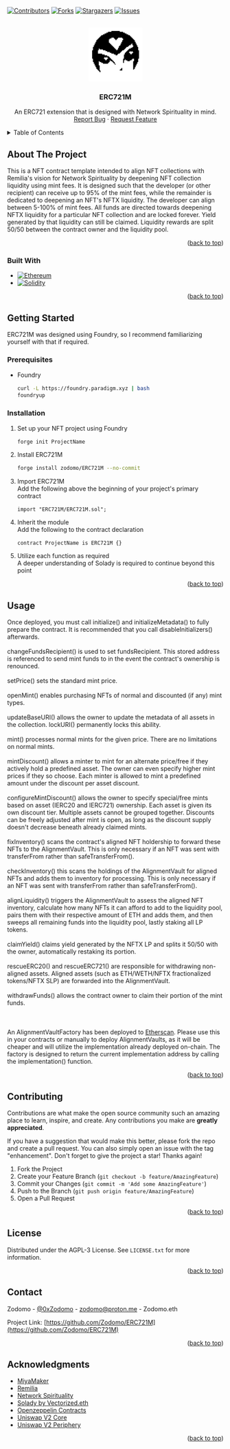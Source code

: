 <a name="readme-top"></a>
<!-- PROJECT SHIELDS -->
<!--
*** I'm using markdown "reference style" links for readability.
*** Reference links are enclosed in brackets [ ] instead of parentheses ( ).
*** See the bottom of this document for the declaration of the reference variables
*** for contributors-url, forks-url, etc. This is an optional, concise syntax you may use.
*** https://www.markdownguide.org/basic-syntax/#reference-style-links
-->
[![Contributors][contributors-shield]][contributors-url]
[![Forks][forks-shield]][forks-url]
[![Stargazers][stars-shield]][stars-url]
[![Issues][issues-shield]][issues-url]



<!-- PROJECT LOGO -->
<br />
<div align="center">
  <a href="https://github.com/Zodomo/ERC721M">
    <img src="img/icon.png" alt="Remilia Logo" width="125" height="125">
  </a>

<h3 align="center">ERC721M</h3>

  <p align="center">
    An ERC721 extension that is designed with Network Spirituality in mind.
    <br />
    <a href="https://github.com/Zodomo/ERC721M/issues">Report Bug</a>
    ·
    <a href="https://github.com/Zodomo/ERC721M/issues">Request Feature</a>
  </p>
</div>



<!-- TABLE OF CONTENTS -->
<details>
  <summary>Table of Contents</summary>
  <ol>
    <li>
      <a href="#about-the-project">About The Project</a>
      <ul>
        <li><a href="#built-with">Built With</a></li>
      </ul>
    </li>
    <li>
      <a href="#getting-started">Getting Started</a>
      <ul>
        <li><a href="#prerequisites">Prerequisites</a></li>
        <li><a href="#installation">Installation</a></li>
      </ul>
    </li>
    <li><a href="#usage">Usage</a></li>
    <li><a href="#contributing">Contributing</a></li>
    <li><a href="#license">License</a></li>
    <li><a href="#contact">Contact</a></li>
    <li><a href="#acknowledgments">Acknowledgments</a></li>
  </ol>
</details>



<!-- ABOUT THE PROJECT -->
## About The Project

This is a NFT contract template intended to align NFT collections with Remilia's vision for Network Spirituality by deepening NFT collection liquidity using mint fees. 
It is designed such that the developer (or other recipient) can receive up to 95% of the mint fees, while the remainder is dedicated to deepening an NFT's NFTX liquidity. The developer can align between 5-100% of mint fees.
All funds are directed towards deepening NFTX liquidity for a particular NFT collection and are locked forever. Yield generated by that liquidity can still be claimed.
Liquidity rewards are split 50/50 between the contract owner and the liquidity pool.

<p align="right">(<a href="#readme-top">back to top</a>)</p>



### Built With

* [![Ethereum][Ethereum.com]][Ethereum-url]
* [![Solidity][Solidity.sol]][Solidity-url]

<p align="right">(<a href="#readme-top">back to top</a>)</p>



<!-- GETTING STARTED -->
## Getting Started

ERC721M was designed using Foundry, so I recommend familiarizing yourself with that if required.

### Prerequisites

* Foundry
  ```sh
  curl -L https://foundry.paradigm.xyz | bash
  foundryup
  ```

### Installation

1. Set up your NFT project using Foundry
   ```sh
   forge init ProjectName
   ```
2. Install ERC721M
   ```sh
   forge install zodomo/ERC721M --no-commit
   ```
3. Import ERC721M<br />
   Add the following above the beginning of your project's primary contract
   ```solidity
   import "ERC721M/ERC721M.sol";
   ```
4. Inherit the module<br />
   Add the following to the contract declaration
   ```solidity
   contract ProjectName is ERC721M {}
   ```
5. Utilize each function as required<br />
   A deeper understanding of Solady is required to continue beyond this point

<p align="right">(<a href="#readme-top">back to top</a>)</p>



<!-- USAGE EXAMPLES -->
## Usage

Once deployed, you must call initialize() and initializeMetadata() to fully prepare the contract. It is recommended that you call disableInitializers() afterwards.
<br />
<br />
changeFundsRecipient() is used to set fundsRecipient. This stored address is referenced to send mint funds to in the event the contract's ownership is renounced.
<br />
<br />
setPrice() sets the standard mint price.
<br />
<br />
openMint() enables purchasing NFTs of normal and discounted (if any) mint types.
<br />
<br />
updateBaseURI() allows the owner to update the metadata of all assets in the collection. lockURI() permanently locks this ability.
<br />
<br />
mint() processes normal mints for the given price. There are no limitations on normal mints.
<br />
<br />
mintDiscount() allows a minter to mint for an alternate price/free if they actively hold a predefined asset. The owner can even specify higher mint prices if they so choose. Each minter is allowed to mint a predefined amount under the discount per asset discount.
<br />
<br />
configureMintDiscount() allows the owner to specify special/free mints based on asset (IERC20 and IERC721) ownership. Each asset is given its own discount tier. Multiple assets cannot be grouped together. Discounts can be freely adjusted after mint is open, as long as the discount supply doesn't decrease beneath already claimed mints.
<br />
<br />
fixInventory() scans the contract's aligned NFT holdership to forward these NFTs to the AlignmentVault. This is only necessary if an NFT was sent with transferFrom rather than safeTransferFrom().
<br />
<br />
checkInventory() this scans the holdings of the AlignmentVault for aligned NFTs and adds them to inventory for processing. This is only necessary if an NFT was sent with transferFrom rather than safeTransferFrom().
<br />
<br />
alignLiquidity() triggers the AlignmentVault to assess the aligned NFT inventory, calculate how many NFTs it can afford to add to the liquidity pool, pairs them with their respective amount of ETH and adds them, and then sweeps all remaining funds into the liquidity pool, lastly staking all LP tokens.
<br />
<br />
claimYield() claims yield generated by the NFTX LP and splits it 50/50 with the owner, automatically restaking its portion.
<br />
<br />
rescueERC20() and rescueERC721() are responsible for withdrawing non-aligned assets. Aligned assets (such as ETH/WETH/NFTX fractionalized tokens/NFTX SLP) are forwarded into the AlignmentVault.
<br />
<br />
withdrawFunds() allows the contract owner to claim their portion of the mint funds.
<br />
<br />
<br />
<br />
An AlignmentVaultFactory has been deployed to <a href="https://etherscan.io/address/0xd7810e145f1a30c7d0b8c332326050af5e067d43">Etherscan</a>. Please use this in your contracts or manually to deploy AlignmentVaults, as it will be cheaper and will utilize the implementation already deployed on-chain. The factory is designed to return the current implementation address by calling the implementation() function.


<p align="right">(<a href="#readme-top">back to top</a>)</p>



<!-- CONTRIBUTING -->
## Contributing

Contributions are what make the open source community such an amazing place to learn, inspire, and create. Any contributions you make are **greatly appreciated**.

If you have a suggestion that would make this better, please fork the repo and create a pull request. You can also simply open an issue with the tag "enhancement".
Don't forget to give the project a star! Thanks again!

1. Fork the Project
2. Create your Feature Branch (`git checkout -b feature/AmazingFeature`)
3. Commit your Changes (`git commit -m 'Add some AmazingFeature'`)
4. Push to the Branch (`git push origin feature/AmazingFeature`)
5. Open a Pull Request

<p align="right">(<a href="#readme-top">back to top</a>)</p>



<!-- LICENSE -->
## License

Distributed under the AGPL-3 License. See `LICENSE.txt` for more information.

<p align="right">(<a href="#readme-top">back to top</a>)</p>



<!-- CONTACT -->
## Contact

Zodomo - [@0xZodomo](https://twitter.com/0xZodomo) - zodomo@proton.me - Zodomo.eth

Project Link: [https://github.com/Zodomo/ERC721M](https://github.com/Zodomo/ERC721M)

<p align="right">(<a href="#readme-top">back to top</a>)</p>



<!-- ACKNOWLEDGMENTS -->
## Acknowledgments

* [MiyaMaker](https://miyamaker.com/)
* [Remilia](https://remilia.org/)
* [Network Spirituality](https://ilongfornetworkspirituality.net/)
* [Solady by Vectorized.eth](https://github.com/Vectorized/solady)
* [Openzeppelin Contracts](https://github.com/OpenZeppelin/openzeppelin-contracts)
* [Uniswap V2 Core](https://github.com/Uniswap/v2-core)
* [Uniswap V2 Periphery](https://github.com/Uniswap/v2-periphery)

<p align="right">(<a href="#readme-top">back to top</a>)</p>



<!-- MARKDOWN LINKS & IMAGES -->
<!-- https://www.markdownguide.org/basic-syntax/#reference-style-links -->
[contributors-shield]: https://img.shields.io/github/contributors/Zodomo/AlignedWithRemilia.svg?style=for-the-badge
[contributors-url]: https://github.com/Zodomo/AlignedWithRemilia/graphs/contributors
[forks-shield]: https://img.shields.io/github/forks/Zodomo/AlignedWithRemilia.svg?style=for-the-badge
[forks-url]: https://github.com/Zodomo/AlignedWithRemilia/network/members
[stars-shield]: https://img.shields.io/github/stars/Zodomo/AlignedWithRemilia.svg?style=for-the-badge
[stars-url]: https://github.com/Zodomo/AlignedWithRemilia/stargazers
[issues-shield]: https://img.shields.io/github/issues/Zodomo/AlignedWithRemilia.svg?style=for-the-badge
[issues-url]: https://github.com/Zodomo/AlignedWithRemilia/issues
[product-screenshot]: images/screenshot.png
[Ethereum.com]: https://img.shields.io/badge/Ethereum-3C3C3D?style=for-the-badge&logo=Ethereum&logoColor=white
[Ethereum-url]: https://ethereum.org/
[Solidity.sol]: https://img.shields.io/badge/Solidity-e6e6e6?style=for-the-badge&logo=solidity&logoColor=black
[Solidity-url]: https://soliditylang.org/
